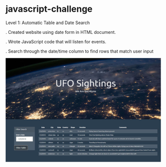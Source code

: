 # javascript-challenge

Level 1: Automatic Table and Date Search 

. Created website using date form in HTML document.

. Wrote JavaScript code that will listen for events. 

. Search through the date/time column to find rows that match user input

![sightings](UFO-level-1/StarterCode/static/images/sightings.png)
